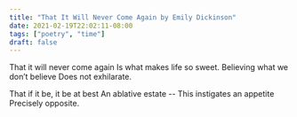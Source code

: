 ```yaml
---
title: "That It Will Never Come Again by Emily Dickinson"
date: 2021-02-19T22:02:11-08:00
tags: ["poetry", "time"]
draft: false
---
```

That it will never come again
Is what makes life so sweet.
Believing what we don’t believe
Does not exhilarate.

That if it be, it be at best
An ablative estate --
This instigates an appetite
Precisely opposite.
